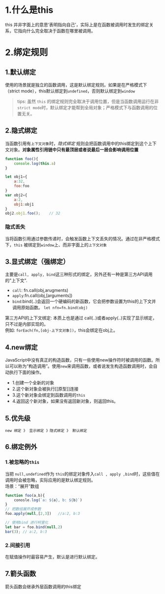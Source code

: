 # 1.什么是this  

this 并非字面上的意思‘表明指向自己’，实际上是在函数被调用时发生的绑定关系，它指向什么完全取决于函数在哪里被调用。  

# 2.绑定规则

## 1.默认绑定  

使用的场景就是独立的函数调用，这是默认绑定规则。如果是在严格模式下（strict mode），this默认绑定到`undefined`，否则默认绑定到`window`  
> tips: 虽然 `this` 的绑定规则完全取决于调用位置，但是当函数调用运行在非 `strict mode`时，默认绑定才能帮到全局对象；严格模式下与函数调用的位置无关。  
>
## 2.隐式绑定  

当函数引用有`上下文对象`时，*隐式绑定* 规则会把函数调用中的this绑定到这个上下文对象。**对象属性引用链中只有最顶层或者说最后一层会影响调用位置**

```JavaScript
function foo(){
    console.log(this.a)
}

let obj1={
    a:32,
    foo:foo
}
var obj2={
    a:2,
    obj1:obj1
}
obj2.obj1.foo();    // 32
```

### 隐式丢失

当将函数引用通过参数传递时，会触发函数上下文丢失的情况。通过在非严格模式下，`this` 被绑定到`window`上、而非字面上的`上下文对象`  

## 3.显式绑定（强绑定）

主要是`call, apply, bind`这三种形式的绑定，另外还有一种是第三方API调用的"上下文".

- `call`: fn.call(obj,arugments)
- `apply`:fn.call(obj,[arguments])
- `bind`:bind(..)会返回一个硬编码的新函数，它会把参数设置为this的上下文并调用原始函数。 `let nfn=fn.bind(obj)`

第三方API的上下文绑定: 本质上也是通过 call(..)或者apply(..)实现了显示绑定，只不过是内部实现的。  
例如: `forEach(fn,[obj-上下文对象])`，this会绑定在obj上。

## 4.new绑定  

JavaScript中没有真正的构造函数，只有一些使用new操作符时被调用的函数。所以可以称为“构造调用”。使用`new`来调用函数，或者说发生构造函数调用时，会自动执行下面的操作。

- 1.创建一个全新的对象
- 2.这个新对象会被执行[[原型]]连接
- 3.这个新对象会绑定到函数调用的`this`
- 4.返回这个新对象，如果没有返回新对象，则返回this。

## 5.优先级

`new 绑定 》 显示绑定 》隐式绑定 》 默认绑定`  

## 6.绑定例外

### 1.被忽略的`this`

当把 `null,undefined`作为 `this`的绑定对象传入`call , apply ,bind`时，这些值在调用时会被忽略，实际应用的是默认绑定规则。  
场景：“展开”数组

```javascript
function foo(a,b){
    conosle.log(`a: ${a}, b: ${b}`)
}
// 把数组展开成参数
foo.apply(null,[2,3])   //a:2, b:3

// 使用bind 进行柯里化
let bar = foo.bind(null,2)
bar(3); // a:2, b:3
```

### 2.间接引用

在赋值操作时最容易产生，默认是进行默认绑定。

## 7.箭头函数  

箭头函数会继承外层函数调用的this绑定
